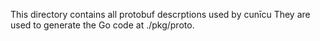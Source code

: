 This directory contains all protobuf descrptions used by cunīcu
They are used to generate the Go code at ./pkg/proto.